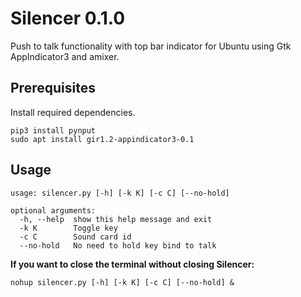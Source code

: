 # Silencer 0.1.0

Push to talk functionality with top bar indicator for Ubuntu using Gtk AppIndicator3 and amixer.

## Prerequisites
Install required dependencies.

```shell script
pip3 install pynput
sudo apt install gir1.2-appindicator3-0.1
```

## Usage

```shell script
usage: silencer.py [-h] [-k K] [-c C] [--no-hold]

optional arguments:
  -h, --help  show this help message and exit
  -k K        Toggle key
  -c C        Sound card id
  --no-hold   No need to hold key bind to talk
```

**If you want to close the terminal without closing Silencer:**

`nohup silencer.py [-h] [-k K] [-c C] [--no-hold] &`
